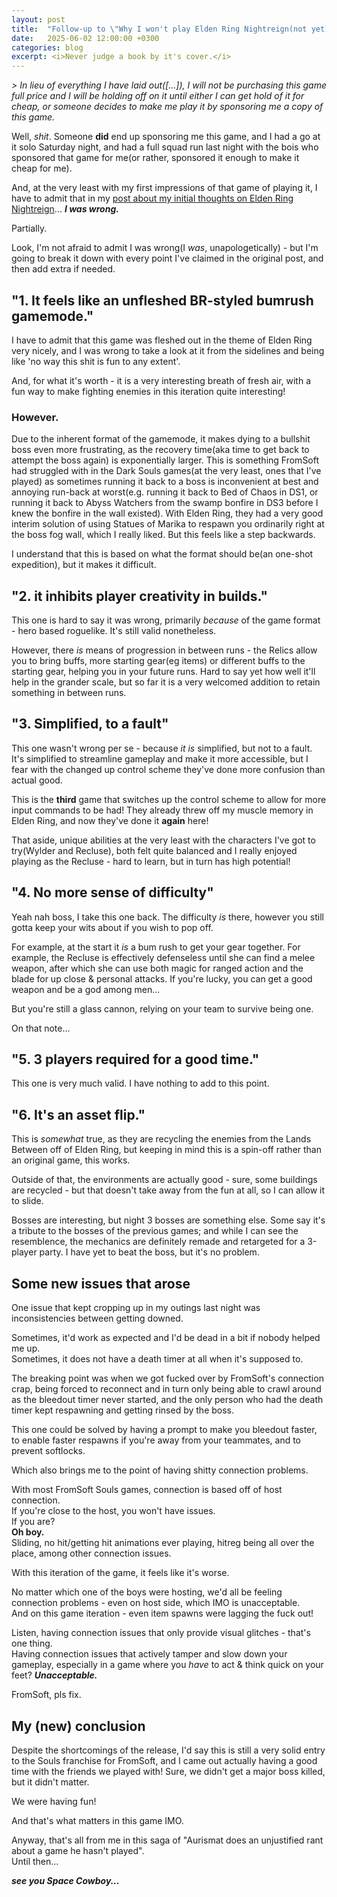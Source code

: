 ```yaml
---
layout: post
title:  "Follow-up to \"Why I won't play Elden Ring Nightreign(not yet)\""
date:   2025-06-02 12:00:00 +0300
categories: blog
excerpt: <i>Never judge a book by it's cover.</i>
---
```


*> In lieu of everything I have laid out([...]), I will not be purchasing this game full price and I will be holding off on it until either I can get hold of it for cheap, or someone decides to make me play it by sponsoring me a copy of this game.*

Well, *shit*. Someone **did** end up sponsoring me this game, and I had a go at it solo Saturday night, and had a full squad run last night with the bois who sponsored that game for me(or rather, sponsored it enough to make it cheap for me).

And, at the very least with my first impressions of that game of playing it, I have to admit that in my [post about my initial thoughts on Elden Ring Nightreign](https://aurismat.net/blog/2025/05/30/elden-ring-nightreign-rant.html)... ***I was wrong.***

Partially.

Look, I'm not afraid to admit I was wrong(I *was*, unapologetically) - but I'm going to break it down with every point I've claimed in the original post, and then add extra if needed.

## "1. It feels like an unfleshed BR-styled bumrush gamemode."

I have to admit that this game was fleshed out in the theme of Elden Ring very nicely, and I was wrong to take a look at it from the sidelines and being like 'no way this shit is fun to any extent'.

And, for what it's worth - it is a very interesting breath of fresh air, with a fun way to make fighting enemies in this iteration quite interesting!

### However.

Due to the inherent format of the gamemode, it makes dying to a bullshit boss even more frustrating, as the recovery time(aka time to get back to attempt the boss again) is exponentially larger. This is something FromSoft had struggled with in the Dark Souls games(at the very least, ones that I've played) as sometimes running it back to a boss is inconvenient at best and annoying run-back at worst(e.g. running it back to Bed of Chaos in DS1, or running it back to Abyss Watchers from the swamp bonfire in DS3 before I knew the bonfire in the wall existed). With Elden Ring, they had a very good interim solution of using Statues of Marika to respawn you ordinarily right at the boss fog wall, which I really liked. But this feels like a step backwards.

I understand that this is based on what the format should be(an one-shot expedition), but it makes it difficult.

## "2. it inhibits player creativity in builds."

This one is hard to say it was wrong, primarily *because* of the game format - hero based roguelike. It's still valid nonetheless.

However, there *is* means of progression in between runs - the Relics allow you to bring buffs, more starting gear(eg items) or different buffs to the starting gear, helping you in your future runs. Hard to say yet how well it'll help in the grander scale, but so far it is a very welcomed addition to retain something in between runs.

## "3. Simplified, to a fault"

This one wasn't wrong per se - because *it is* simplified, but not to a fault. It's simplified to streamline gameplay and make it more accessible, but I fear with the changed up control scheme they've done more confusion than actual good.

This is the **third** game that switches up the control scheme to allow for more input commands to be had! They already threw off my muscle memory in Elden Ring, and now they've done it **again** here!

That aside, unique abilities at the very least with the characters I've got to try(Wylder and Recluse), both felt quite balanced and I really enjoyed playing as the Recluse - hard to learn, but in turn has high potential!

## "4. No more sense of difficulty"

Yeah nah boss, I take this one back. The difficulty *is* there, however you still gotta keep your wits about if you wish to pop off.

For example, at the start it *is* a bum rush to get your gear together. For example, the Recluse is effectively defenseless until she can find a melee weapon, after which she can use both magic for ranged action and the blade for up close & personal attacks. If you're lucky, you can get a good weapon and be a god among men...

But you're still a glass cannon, relying on your team to survive being one.

On that note...

## "5. 3 players required for a good time."

This one is very much valid. I have nothing to add to this point.

## "6. It's an asset flip."

This is *somewhat* true, as they are recycling the enemies from the Lands Between off of Elden Ring, but keeping in mind this is a spin-off rather than an original game, this works.

Outside of that, the environments are actually good - sure, some buildings are recycled - but that doesn't take away from the fun at all, so I can allow it to slide.

Bosses are interesting, but night 3 bosses are something else. Some say it's a tribute to the bosses of the previous games; and while I can see the resemblence, the mechanics are definitely remade and retargeted for a 3-player party. I have yet to beat the boss, but it's no problem.

## Some new issues that arose

One issue that kept cropping up in my outings last night was inconsistencies between getting downed.

Sometimes, it'd work as expected and I'd be dead in a bit if nobody helped me up.<br>
Sometimes, it does not have a death timer at all when it's supposed to.

The breaking point was when we got fucked over by FromSoft's connection crap, being forced to reconnect and in turn only being able to crawl around as the bleedout timer never started, and the only person who had the death timer kept respawning and getting rinsed by the boss.

This one could be solved by having a prompt to make you bleedout faster, to enable faster respawns if you're away from your teammates, and to prevent softlocks.

Which also brings me to the point of having shitty connection problems.

With most FromSoft Souls games, connection is based off of host connection.<br>
If you're close to the host, you won't have issues.<br>
If you are?<br>
**Oh boy.**<br>
Sliding, no hit/getting hit animations ever playing, hitreg being all over the place, among other connection issues.

With this iteration of the game, it feels like it's worse.

No matter which one of the boys were hosting, we'd all be feeling connection problems - even on host side, which IMO is unacceptable.<br>
And on this game iteration - even item spawns were lagging the fuck out!

Listen, having connection issues that only provide visual glitches - that's one thing.<br>
Having connection issues that actively tamper and slow down your gameplay, especially in a game where you *have* to act & think quick on your feet? ***Unacceptable.***

FromSoft, pls fix.

## My (new) conclusion

Despite the shortcomings of the release, I'd say this is still a very solid entry to the Souls franchise for FromSoft, and I came out actually having a good time with the friends we played with! Sure, we didn't get a major boss killed, but it didn't matter.

We were having fun!

And that's what matters in this game IMO.

Anyway, that's all from me in this saga of "Aurismat does an unjustified rant about a game he hasn't played".<br>
Until then...

***see you Space Cowboy...***
